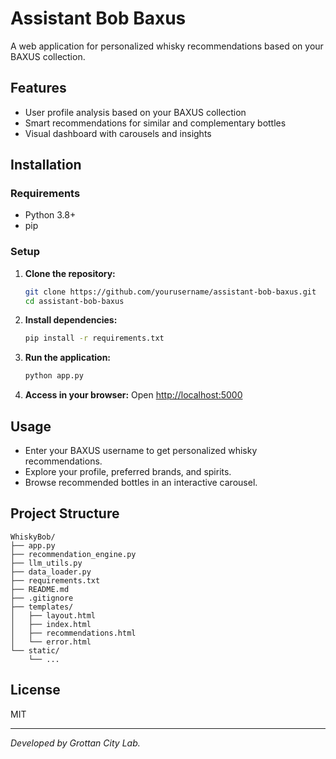 # Assistant Bob Baxus

A web application for personalized whisky recommendations based on your BAXUS collection.

## Features
- User profile analysis based on your BAXUS collection
- Smart recommendations for similar and complementary bottles
- Visual dashboard with carousels and insights

## Installation

### Requirements
- Python 3.8+
- pip

### Setup
1. **Clone the repository:**
   ```bash
   git clone https://github.com/yourusername/assistant-bob-baxus.git
   cd assistant-bob-baxus
   ```
2. **Install dependencies:**
   ```bash
   pip install -r requirements.txt
   ```
3. **Run the application:**
   ```bash
   python app.py
   ```
4. **Access in your browser:**
   Open [http://localhost:5000](http://localhost:5000)

## Usage
- Enter your BAXUS username to get personalized whisky recommendations.
- Explore your profile, preferred brands, and spirits.
- Browse recommended bottles in an interactive carousel.

## Project Structure
```
WhiskyBob/
├── app.py
├── recommendation_engine.py
├── llm_utils.py
├── data_loader.py
├── requirements.txt
├── README.md
├── .gitignore
├── templates/
│   ├── layout.html
│   ├── index.html
│   ├── recommendations.html
│   └── error.html
└── static/
    └── ...
```

## License
MIT

---
*Developed by Grottan City Lab.*
